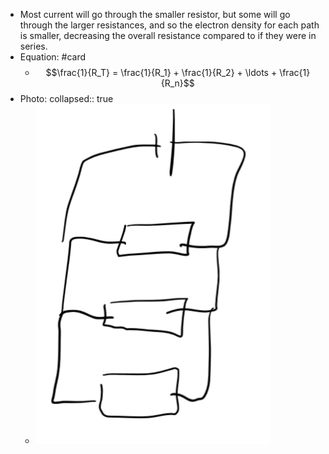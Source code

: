 - Most current will go through the smaller resistor, but some will go through the larger resistances, and so the electron density for each path is smaller, decreasing the overall resistance compared to if they were in series.
- Equation: #card
	- $$\frac{1}{R_T} = \frac{1}{R_1} + \frac{1}{R_2} + \ldots + \frac{1}{R_n}$$
- Photo:
  collapsed:: true
	- ![Parallel Resistance.png](../assets/Parallel_Resistance_1662724299564_0.png)